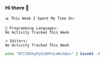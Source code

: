 ### Hi there 👋

<!--START_SECTION:waka-->
```text
📊 This Week I Spent My Time On: 

💬 Programming Languages: 
No Activity Tracked This Week

🔥 Editors: 
No Activity Tracked This Week
```


<!--END_SECTION:waka-->

```bash
echo "NTI3ODkyMjQ1QHFxLmNvbQo=" | base64 -d
```
